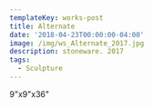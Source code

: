 ```yaml
---
templateKey: works-post
title: Alternate
date: '2018-04-23T00:00:00-04:00'
image: /img/ws_Alternate_2017.jpg
description: stoneware. 2017
tags:
  - Sculpture
---
```

9"x9"x36"
